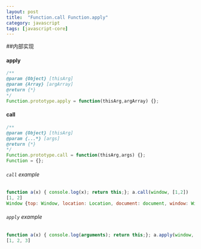 ```yaml
---
layout: post
title:  "Function.call Function.apply"
category: javascript
tags: [javascript-core]
---
```


##内部实现

#### apply

```js
/**
@param {Object} [thisArg]
@param {Array} [argArray]
@return {*}
*/
Function.prototype.apply = function(thisArg,argArray) {};
```
#### call

```js
/**
@param {Object} [thisArg]
@param {...*} [args]
@return {*}
*/
Function.prototype.call = function(thisArg,args) {};
Function = {};
```

###### `call` example

```js
function a(x) { console.log(x); return this;}; a.call(window, [1,2])
[1, 2]
Window {top: Window, location: Location, document: document, window: Window, external: Object…}
```


###### `apply` example

```js
function a(x) { console.log(arguments); return this;}; a.apply(window, [1,2,3],2)
[1, 2, 3]
```



